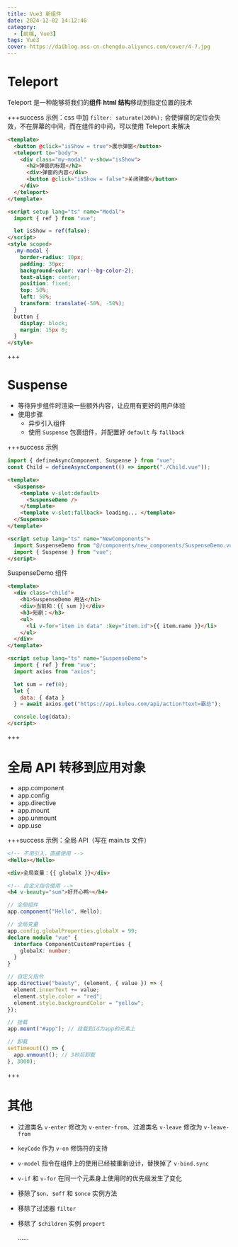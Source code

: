 ```yaml
---
title: Vue3 新组件
date: 2024-12-02 14:12:46
category:
  - [前端, Vue3]
tags: Vue3
cover: https://daiblog.oss-cn-chengdu.aliyuncs.com/cover/4-7.jpg
---
```


# Teleport

Teleport 是一种能够将我们的**组件 html 结构**移动到指定位置的技术

+++success 示例：css 中加 `filter: saturate(200%);` 会使弹窗的定位会失效，不在屏幕的中间，而在组件的中间，可以使用 Teleport 来解决

```html
<template>
  <button @click="isShow = true">展示弹窗</button>
  <teleport to="body">
    <div class="my-modal" v-show="isShow">
      <h2>弹窗的标题</h2>
      <div>弹窗的内容</div>
      <button @click="isShow = false">关闭弹窗</button>
    </div>
  </teleport>
</template>

<script setup lang="ts" name="Modal">
  import { ref } from "vue";

  let isShow = ref(false);
</script>
<style scoped>
  .my-modal {
    border-radius: 10px;
    padding: 30px;
    background-color: var(--bg-color-2);
    text-align: center;
    position: fixed;
    top: 50%;
    left: 50%;
    transform: translate(-50%, -50%);
  }
  button {
    display: block;
    margin: 15px 0;
  }
</style>
```

+++

# Suspense

- 等待异步组件时渲染一些额外内容，让应用有更好的用户体验
- 使用步骤
  - 异步引入组件
  - 使用 `Suspense` 包裹组件，并配置好 `default` 与 `fallback`

+++success 示例

```ts
import { defineAsyncComponent, Suspense } from "vue";
const Child = defineAsyncComponent(() => import("./Child.vue"));
```

```html
<template>
  <Suspense>
    <template v-slot:default>
      <SuspenseDemo />
    </template>
    <template v-slot:fallback> loading... </template>
  </Suspense>
</template>

<script setup lang="ts" name="NewComponents">
  import SuspenseDemo from "@/components/new_components/SuspenseDemo.vue";
  import { Suspense } from "vue";
</script>
```

SuspenseDemo 组件

```html
<template>
  <div class="child">
    <h1>SuspenseDemo 用法</h1>
    <div>当前和：{{ sum }}</div>
    <h3>短剧：</h3>
    <ul>
      <li v-for="item in data" :key="item.id">{{ item.name }}</li>
    </ul>
  </div>
</template>

<script setup lang="ts" name="SuspenseDemo">
  import { ref } from "vue";
  import axios from "axios";

  let sum = ref(0);
  let {
    data: { data }
  } = await axios.get("https://api.kuleu.com/api/action?text=霸总");

  console.log(data);
</script>
```

+++

# 全局 API 转移到应用对象

- app.component
- app.config
- app.directive
- app.mount
- app.unmount
- app.use

+++success 示例：全局 API（写在 main.ts 文件）

```html
<!-- 不用引入，直接使用 -->
<Hello></Hello>

<div>全局变量：{{ globalX }}</div>

<!-- 自定义指令使用 -->
<h4 v-beauty="sum">好开心鸭~</h4>
```

```ts
// 全局组件
app.component("Hello", Hello);

// 全局变量
app.config.globalProperties.globalX = 99;
declare module "vue" {
  interface ComponentCustomProperties {
    globalX: number;
  }
}

// 自定义指令
app.directive("beauty", (element, { value }) => {
  element.innerText += value;
  element.style.color = "red";
  element.style.backgroundColor = "yellow";
});

// 挂载
app.mount("#app"); // 挂载到id为app的元素上

// 卸载
setTimeout(() => {
  app.unmount(); // 3秒后卸载
}, 3000);
```

+++

# 其他

- 过渡类名 `v-enter` 修改为 `v-enter-from`、过渡类名 `v-leave` 修改为 `v-leave-from`

- `keyCode` 作为 `v-on` 修饰符的支持

- `v-model` 指令在组件上的使用已经被重新设计，替换掉了 `v-bind.sync`

- `v-if` 和 `v-for` 在同一个元素身上使用时的优先级发生了变化

- 移除了`$on`、`$off` 和 `$once` 实例方法

- 移除了过滤器 `filter`

- 移除了 `$children` 实例 `propert`

  ......
